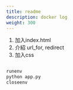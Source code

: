 ```yaml
---
title: readme
description: docker log
weight: 300
---
```

1. 加入index.html
1. 介紹 url_for, redirect
1. 加入css
```cmd

runenv
python app.py
closeenv
```
